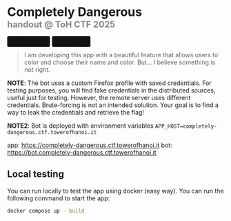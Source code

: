 # Completely Dangerous<br><small style="color: #888;font-size: 20px;">handout @ ToH CTF 2025</small>
<span style="background-color: #121212; padding: 4px; border-radius: 3px; margin-right: 2px;">Category: `web`</span> <span style="background-color: #121212; padding: 4px; border-radius: 3px; margin-right: 2px;">Author: [Ricy](https://github.com/riccardosarro)</span>

> I am developing this app with a beautiful feature that allows users to color and choose their name and color. But... I believe something is not right.

**NOTE**: The bot uses a custom Firefox profile with saved credentials. For testing purposes, you will find fake credentials in the distributed sources, useful just for testing. However, the remote server uses different credentials. Brute-forcing is not an intended solution. Your goal is to find a way to leak the credentials and retrieve the flag!

**NOTE2**: Bot is deployed with environment variables `APP_HOST=completely-dangerous.ctf.towerofhanoi.it`

app: https://completely-dangerous.ctf.towerofhanoi.it
bot: https://bot.completely-dangerous.ctf.towerofhanoi.it

## Local testing
You can run locally to test the app using docker (easy way). You can run the following command to start the app:

```bash
docker compose up --build
```

